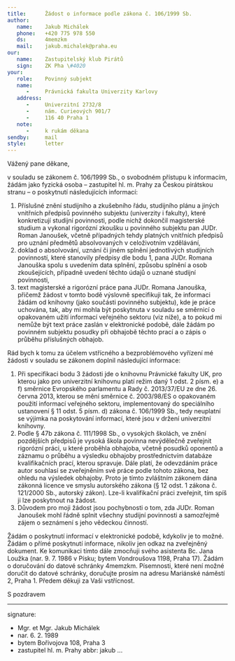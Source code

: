 ```yaml
---
title:      Žádost o informace podle zákona č. 106/1999 Sb.
author:
   name:    Jakub Michálek
   phone:   +420 775 978 550
   ds:      4memzkm
   mail:    jakub.michalek@praha.eu
our:
   name:    Zastupitelský klub Pirátů
   sign:    ZK Pha \#4020
your:
   role:    Povinný subjekt
   name:    
      -     Právnická fakulta Univerzity Karlovy
   address:
      -     Univerzitní 2732/8
      -     nám. Curieových 901/7
      -     116 40 Praha 1
   note:
      -     k rukám děkana
sendby:     mail
style:      letter
---
```


Vážený pane děkane,

v souladu se zákonem č. 106/1999 Sb., o svobodném přístupu k informacím, žádám jako fyzická osoba – zastupitel hl. m. Prahy za Českou pirátskou stranu –  o poskytnutí následujících informací:

1. Příslušné znění studijního a zkušebního řádu, studijního plánu a jiných vnitřních předpisů povinného subjektu (univerzity i fakulty), které konkretizují studijní povinnosti, podle nichž dokončil magisterské studium a vykonal rigorózní zkoušku u povinného subjektu pan JUDr. Roman Janoušek, včetně případných tehdy platných vnitřních předpisů pro uznání předmětů absolvovaných v celoživotním vzdělávání,
2. doklad o absolvování, uznání či jiném splnění jednotlivých studijních povinností, které stanovily předpisy dle bodu 1, pana JUDr. Romana Janouška spolu s uvedením data splnění, způsobu splnění a osob zkoušejících, případně uvedení těchto údajů o uznané studijní povinnosti,
3. text magisterské a rigorózní práce pana JUDr. Romana Janouška, přičemž žádost v tomto bodě výslovně specifikuji tak, že informaci žádám od knihovny (jako součásti povinného subjektu), kde je práce uchována, tak, aby mi mohla být poskytnuta v souladu se směrnicí o opakovaném užití informací veřejného sektoru (viz níže), a to pokud mi nemůže být text práce zaslán v elektronické podobě, dále žádám po povinném subjektu posudky při obhajobě těchto prací a o zápis o průběhu příslušných obhajob.

Rád bych k tomu za účelem vstřícného a bezproblémového vyřízení mé žádosti v souladu se zákonem doplnil následující informace:

1. Při specifikaci bodu 3 žádosti jde o knihovnu Právnické fakulty UK, pro kterou jako pro univerzitní knihovnu platí režim daný 1 odst. 2 písm. e) a f) směrnice Evropského parlamentu a Rady č. 2013/37/EU ze dne 26. června 2013, kterou se mění směrnice č. 2003/98/ES o opakovaném použití informací veřejného sektoru, implementovaný do speciálního ustanovení § 11 odst. 5 písm. d) zákona č. 106/1999 Sb., tedy neuplatní se výjimka na poskytování informací, které jsou v držení univerzitní knihovny.
2. Podle § 47b zákona č. 111/1998 Sb., o vysokých školách, ve znění pozdějších předpisů je vysoká škola povinna nevýdělečně zveřejnit rigorózní práci, u které proběhla obhajoba, včetně posudků oponentů a záznamu o průběhu a výsledku obhajoby prostřednictvím databáze kvalifikačních prací, kterou spravuje. Dále platí, že odevzdáním práce autor souhlasí se zveřejněním své práce podle tohoto zákona, bez ohledu na výsledek obhajoby. Proto je tímto zvláštním zákonem dána zákonná licence ve smyslu autorského zákona (§ 12 odst. 1 zákona č. 121/2000 Sb., autorský zákon). Lze-li kvalifikační práci zveřejnit, tím spíš ji lze poskytnout na žádost.
3. Důvodem pro moji žádost jsou pochybnosti o tom, zda JUDr. Roman Janoušek mohl řádně splnit všechny studijní povinnosti a samozřejmě zájem o seznámení s jeho vědeckou činností.

Žádám o poskytnutí informací v elektronické podobě, kdykoliv je to možné. Žádám o přímé poskytnutí informace, nikoliv jen odkaz na zveřejněný dokument. Ke komunikaci tímto dále zmocňuji svého asistenta Bc. Jana Loužka (nar. 9. 7. 1986 v Písku; bytem Vondroušova 1198, Praha 17). Žádám o doručování do datové schránky 4memzkm. Písemnosti, které není možné doručit do datové schránky, doručujte prosím na adresu Mariánské náměstí 2, Praha 1. Předem děkuji za Vaši vstřícnost.

S pozdravem

---
signature: 
  - Mgr. et Mgr. Jakub Michálek
  - nar. 6. 2. 1989
  - bytem Bořivojova 108, Praha 3
  - zastupitel hl. m. Prahy
abbr:       jakub
...
